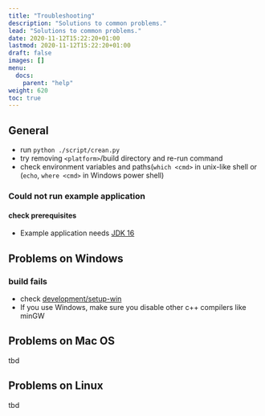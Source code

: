 ```yaml
---
title: "Troubleshooting"
description: "Solutions to common problems."
lead: "Solutions to common problems."
date: 2020-11-12T15:22:20+01:00
lastmod: 2020-11-12T15:22:20+01:00
draft: false
images: []
menu: 
  docs:
    parent: "help"
weight: 620
toc: true
---
```


## General

- run `python ./script/crean.py`
- try removing `<platform>`/build directory and re-run command
- check environment variables and paths(`which <cmd>` in unix-like shell or (`echo`, `where <cmd>` in Windows power shell)

### Could not run example application

#### check prerequisites

- Example application needs [JDK 16](https://jdk.java.net/16/)

## Problems on Windows

### build fails
- check [development/setup-win]()
- If you use Windows, make sure you disable other c++ compilers like minGW


## Problems on Mac OS

tbd


## Problems on Linux

tbd
